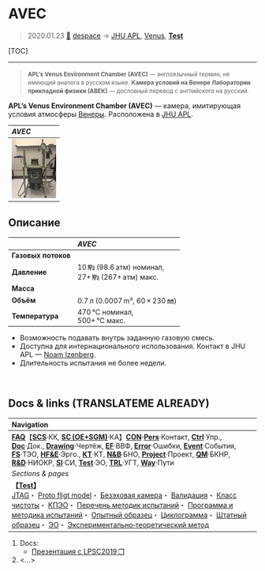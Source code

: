 # AVEC
> 2020.01.23 [🚀](../index/index.md) [despace](index.md) → [JHU APL](contact/jhuapl.md), [Venus](venus.md), **[Test](test.md)**

[TOC]

---

> <small>**APL’s Venus Environment Chamber (AVEC)** — англоязычный термин, не имеющий аналога в русском языке. **Камера условий на Венере Лаборатории прикладной физики (АВЕК)** — дословный перевод с английского на русский.</small>

**APL’s Venus Environment Chamber (AVEC)** — камера, имитирующая условия атмосферы [Венеры](venus.md). Расположена в [JHU APL](contact/jhuapl.md).

|*AVEC*|
|:--|
|[![](f/tests/avec_pic01_thumb.webp)](f/tests/avec_pic01.jpg)|



## Описание
| |*AVEC*|
|:--|:--|
|**Газовых потоков**| |
|**Давление**|10 ㎫ (98.6 атм) номинал,<br> 27+ ㎫ (267+ атм) макс.|
|**Масса**| |
|**Объём**|0.7 л (0.0007 m³, 60 × 230 ㎜)|
|**Температура**|470 ℃ номинал,<br> 500+ ℃ макс.|

   - Возможность подавать внутрь заданную газовую смесь.
   - Доступна для интернационального использования. Контакт в JHU APL — [Noam Izenberg](person.md).
   - Длительность испытания не более недели.



<p style="page-break-after:always"> </p>

## Docs & links (TRANSLATEME ALREADY)
|Navigation|
|:--|
|**[FAQ](faq.md)**【**[SCS](scs.md)**·КК, **[SC (OE+SGM)](sc.md)**·КА】**[CON](contact.md)·[Pers](person.md)**·Контакт, **[Ctrl](control.md)**·Упр., **[Doc](doc.md)**·Док., **[Drawing](drawing.md)**·Чертёж, **[EF](ef.md)**·ВВФ, **[Error](error.md)**·Ошибки, **[Event](event.md)**·События, **[FS](fs.md)**·ТЭО, **[HF&E](hfe.md)**·Эрго., **[KT](kt.md)**·КТ, **[N&B](nnb.md)**·БНО, **[Project](project.md)**·Проект, **[QM](qm.md)**·БКНР, **[R&D](rnd.md)**·НИОКР, **[SI](si.md)**·СИ, **[Test](test.md)**·ЭО, **[TRL](trl.md)**·УГТ, **[Way](way.md)**·Пути|
|*Sections & pages*|
|**【[Test](test.md)】**<br> [JTAG](jtag.md)・ [Proto fligt model](pfm.md)・ [Безэховая камера](ach.md)・ [Валидация](vnv.md)・ [Класс чистоты](clean_lvl.md)・ [КПЭО](ctpr.md)・ [Перечень методик испытаний](list_tp.md)・ [Программа и методика испытаний](pmot.md)・ [Опытный образец](pilot_sample.md)・ [Циклограмма](obc.md)・ [Штатный образец](flight_unit.md)・ [ЭО](test.md)・ [Экспериментально‑теоретический метод](etetm.md)|

   1. Docs:
      - [Презентация с LPSC2019 ❐](f/tests/avec_doc01.pdf)
   1. <…>
